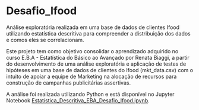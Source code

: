# Desafio_Ifood
Análise exploratória realizada em uma base de dados de clientes Ifood utilizando estatística descritiva para compreender a distribuição dos dados e comos eles se correlacionam.

Este projeto tem como objetivo consolidar o aprendizado adquirido no curso E.B.A - Estatística do Básico ao Avançado por Renata Biaggi, a partir do desenvolvimento de uma análise exploratória e aplicação de testes de hipóteses em uma base de dados de clientes do Ifood (mkt_data.csv) com o intuito de apoiar a equipe de Marketing na alocação de recursos para construção de campanhas publicitárias assertivas.

A análise foi realizada utilizando Python e está disponível no Jupyter Notebook [Estatística_Descritiva_EBA_Desafio_Ifood.ipynb](https://github.com/MaryanaNS/Analise_Exploratoria_Ifood/blob/main/Estat%C3%ADstica_Descritiva_EBA_Desafio_Ifood.ipynb).
